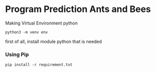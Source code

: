 # Program Prediction Ants and Bees

Making Virtual Environment python
```
python3 -m venv env
```


first of all, install module python that is needed

### Using Pip
```
pip install -r requirement.txt
```
